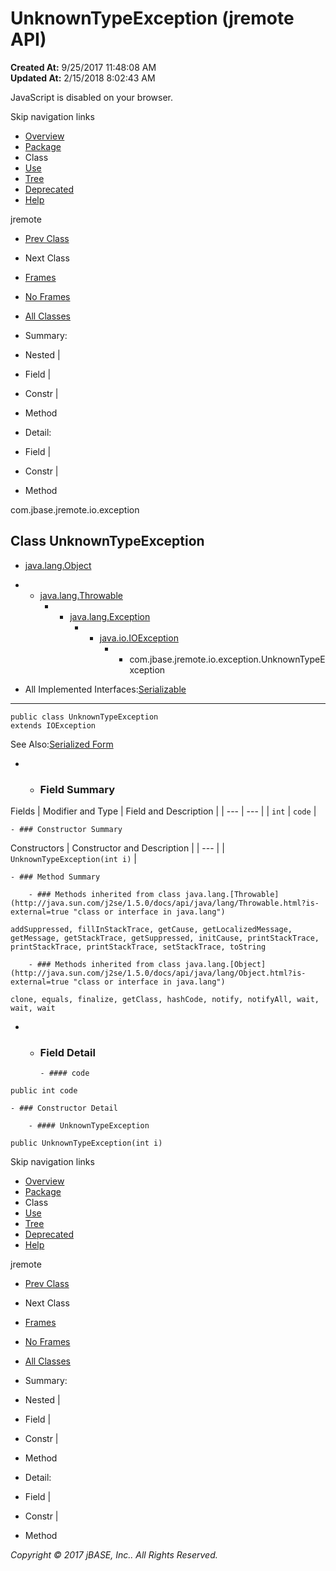 # UnknownTypeException (jremote   API)

**Created At:** 9/25/2017 11:48:08 AM  
**Updated At:** 2/15/2018 8:02:43 AM  

<!--<br>    try {<br>        if (location.href.indexOf('is-external=true') == -1) {<br>            parent.document.title="UnknownTypeException (jremote   API)";<br>        }<br>    }<br>    catch(err) {<br>    }<br>//-->
JavaScript is disabled on your browser.

Skip navigation links

- [Overview](../../../../../overview-summary.html)
- [Package](/39254-exception/com_jbase_jremote_io_exception_package-summary)
- Class
- [Use](/39255-class-use/com_jbase_jremote_io_exception_class-use_UnknownTypeException)
- [Tree](/39254-exception/com_jbase_jremote_io_exception_package-tree)
- [Deprecated](../../../../../deprecated-list.html)
- [Help](../../../../../help-doc.html)


jremote <br>

- [Prev Class](/39254-exception/com_jbase_jremote_io_exception_UnexpectedCharacterException "class in com.jbase.jremote.io.exception")
- Next Class


- [Frames](../../../../../index.html?com/jbase/jremote/io/exception//39254-exception/com_jbase_jremote_io_exception_UnknownTypeException)
- [No Frames](/39254-exception/com_jbase_jremote_io_exception_UnknownTypeException)


- [All Classes](../../../../../allclasses-noframe.html)


<!--<br>  allClassesLink = document.getElementById("allclasses\_navbar\_top");<br>  if(window==top) {<br>    allClassesLink.style.display = "block";<br>  }<br>  else {<br>    allClassesLink.style.display = "none";<br>  }<br>  //-->

- Summary:
- Nested |
- Field |
- Constr |
- Method


- Detail:
- Field |
- Constr |
- Method

com.jbase.jremote.io.exception

## Class UnknownTypeException

- [java.lang.Object](http://java.sun.com/j2se/1.5.0/docs/api/java/lang/Object.html?is-external=true "class or interface in java.lang")
- - [java.lang.Throwable](http://java.sun.com/j2se/1.5.0/docs/api/java/lang/Throwable.html?is-external=true "class or interface in java.lang")
    - - [java.lang.Exception](http://java.sun.com/j2se/1.5.0/docs/api/java/lang/Exception.html?is-external=true "class or interface in java.lang")
        - - [java.io.IOException](http://java.sun.com/j2se/1.5.0/docs/api/java/io/IOException.html?is-external=true "class or interface in java.io")
            - - com.jbase.jremote.io.exception.UnknownTypeException


- All Implemented Interfaces:[Serializable](http://java.sun.com/j2se/1.5.0/docs/api/java/io/Serializable.html?is-external=true "class or interface in java.io")
* * *


```
public class UnknownTypeException
extends IOException
```
See Also:[Serialized Form](../../../../../serialized-form.html#com.jbase.jremote.io.exception.UnknownTypeException)

- - ### Field Summary


Fields | Modifier and Type | Field and Description |
| --- | --- |
| `int` | `code`  |


    - ### Constructor Summary


Constructors | Constructor and Description |
| --- |
| `UnknownTypeException(int i)`  |


    - ### Method Summary

        - ### Methods inherited from class java.lang.[Throwable](http://java.sun.com/j2se/1.5.0/docs/api/java/lang/Throwable.html?is-external=true "class or interface in java.lang")
`addSuppressed, fillInStackTrace, getCause, getLocalizedMessage, getMessage, getStackTrace, getSuppressed, initCause, printStackTrace, printStackTrace, printStackTrace, setStackTrace, toString`


        - ### Methods inherited from class java.lang.[Object](http://java.sun.com/j2se/1.5.0/docs/api/java/lang/Object.html?is-external=true "class or interface in java.lang")
`clone, equals, finalize, getClass, hashCode, notify, notifyAll, wait, wait, wait`

- - ### Field Detail

        - #### code

```
public int code
```


    - ### Constructor Detail

        - #### UnknownTypeException

```
public UnknownTypeException(int i)
```

Skip navigation links

- [Overview](../../../../../overview-summary.html)
- [Package](/39254-exception/com_jbase_jremote_io_exception_package-summary)
- Class
- [Use](/39255-class-use/com_jbase_jremote_io_exception_class-use_UnknownTypeException)
- [Tree](/39254-exception/com_jbase_jremote_io_exception_package-tree)
- [Deprecated](../../../../../deprecated-list.html)
- [Help](../../../../../help-doc.html)


jremote <br>

- [Prev Class](/39254-exception/com_jbase_jremote_io_exception_UnexpectedCharacterException "class in com.jbase.jremote.io.exception")
- Next Class


- [Frames](../../../../../index.html?com/jbase/jremote/io/exception//39254-exception/com_jbase_jremote_io_exception_UnknownTypeException)
- [No Frames](/39254-exception/com_jbase_jremote_io_exception_UnknownTypeException)


- [All Classes](../../../../../allclasses-noframe.html)


<!--<br>  allClassesLink = document.getElementById("allclasses\_navbar\_bottom");<br>  if(window==top) {<br>    allClassesLink.style.display = "block";<br>  }<br>  else {<br>    allClassesLink.style.display = "none";<br>  }<br>  //-->

- Summary:
- Nested |
- Field |
- Constr |
- Method


- Detail:
- Field |
- Constr |
- Method

*Copyright © 2017 jBASE, Inc.. All Rights Reserved.*
